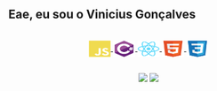 ## Eae, eu sou o Vinicius Gonçalves
<div align="center">
  <a href="https://github.com/vinige">
  <!--<img height="180em" src="https://github-readme-stats.vercel.app/api?username=vinige&show_icons=true&include_all_commits=true&count_private=true"/>
   <img height="180em" src="https://github-readme-stats.vercel.app/api/top-langs/?username=vinige&layout=compact&langs_count=7"/> -->
</div>
<div style="display: inline_block" align="center"><br>
  <img align="center" alt="vg-js" height="30" width="40" src="https://raw.githubusercontent.com/devicons/devicon/master/icons/javascript/javascript-plain.svg">
    <img align="center" alt="vg-csharp" height="30" width="40" src="https://raw.githubusercontent.com/devicons/devicon/master/icons/csharp/csharp-original.svg">
  <img align="center" alt="vg-react" height="30" width="40" src="https://raw.githubusercontent.com/devicons/devicon/master/icons/react/react-original.svg">
  <img align="center" alt="vg-html" height="30" width="40" src="https://raw.githubusercontent.com/devicons/devicon/master/icons/html5/html5-original.svg">
  <img align="center" alt="vg-css" height="30" width="40" src="https://raw.githubusercontent.com/devicons/devicon/master/icons/css3/css3-original.svg">
</div>
  
  ##
 
<div align="center"> 
  <!--<a href="https://instagram.com/viniige" target="_blank"><img src="https://img.shields.io/badge/-Instagram-%23E4405F?style=for-the-badge&logo=instagram&logoColor=white" target="_blank"></a>
  <a href="https://discord.gg/wagxzStdcR" target="_blank"><img src="https://img.shields.io/badge/Discord-7289DA?style=for-the-badge&logo=discord&logoColor=white" target="_blank"></a>  -->
  <a href = "mailto:viniciusgevangelista@gmail.com"><img src="https://img.shields.io/badge/-Gmail-%23333?style=for-the-badge&logo=gmail&logoColor=white" target="_blank"></a>
  <a href="https://www.linkedin.com/in/viniciusgevangelista" target="_blank"><img src="https://img.shields.io/badge/-LinkedIn-%230077B5?style=for-the-badge&logo=linkedin&logoColor=white" target="_blank"></a> 
</div>
